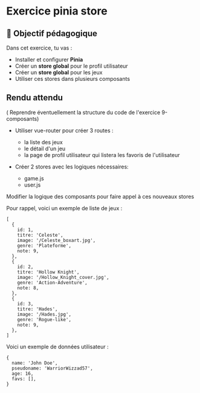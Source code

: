 # Exercice pinia store

## 🎯 Objectif pédagogique

Dans cet exercice, tu vas :

- Installer et configurer **Pinia**
- Créer un **store global** pour le profil utilisateur
- Créer un **store global** pour les jeux
- Utiliser ces stores dans plusieurs composants

## Rendu attendu

( Reprendre éventuellement la structure du code de l'exercice 9-composants)

- Utiliser vue-router pour créer 3 routes :

  - la liste des jeux
  - le détail d'un jeu
  - la page de profil utilisateur qui listera les favoris de l'utilisateur

- Créer 2 stores avec les logiques nécessaires:
  - game.js
  - user.js

Modifier la logique des composants pour faire appel à ces nouveaux stores

Pour rappel, voici un exemple de liste de jeux :

```
[
  {
    id: 1,
    titre: 'Celeste',
    image: '/Celeste_boxart.jpg',
    genre: 'Plateforme',
    note: 9,
  },
  {
    id: 2,
    titre: 'Hollow Knight',
    image: '/Hollow_Knight_cover.jpg',
    genre: 'Action-Adventure',
    note: 8,
  },
  {
    id: 3,
    titre: 'Hades',
    image: '/Hades.jpg',
    genre: 'Rogue-like',
    note: 9,
  },
]
```

Voici un exemple de données utilisateur :

```
{
  name: 'John Doe',
  pseudoname: 'WarriorWizzad57',
  age: 16,
  favs: [],
}
```
